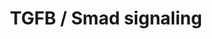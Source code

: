 ---
annotations:
- id: CL:0002367
  parent: native cell
  type: Cell Type Ontology
  value: trabecular meshwork cell
- id: PW:0000490
  parent: signaling pathway
  type: Pathway Ontology
  value: transforming growth factor-beta Smad dependent signaling pathway
authors:
- Andreaarias99
- Dianabrancadoro
- DeSl
- Egonw
- Ddigles
- Eweitz
citedin: ''
communities:
- ontox
description: Regulation of TGFβ/Smad Signaling Pathway in Trabecular Meshwork (TM)
  cells. In this pathway, TGF-β binds to the TGF-β-type II receptor, inducing the
  activation of the TGF-β-type-I receptor. This induces the phosphorylation of Smad2/3
  proteins which form a complex with Smad4. The translocation of this complex to the
  nucleus is facilitated by the TAZ protein.  Once in the nucleous, it binds to SBEs
  (Smad Binding Elements), promoting the transcription of TGF-beta-response genes.
  The inhibition of this translocation instead occurs when phosphorylated TAZ protein
  interacts with 14-3-3 protein preventing the formation of complex TAZ-Smad.  The
  translated ECM proteins are secreted by TM cells to the extracellular space.   This
  pathway is based on Figure 4 of the publication “Mutual regulation of the Hippo/Wnt/LPA/TGF-β
  signaling pathways and their roles in glaucoma (Review)” by Xin Wang, Guoli Huai,
  Hailian Wang, Yuande Liu, Ping Qi, Wei Shi, Jie Peng, Hongji Yang, Shaoping Deng,
  and Yi Wang.
last-edited: 2024-05-22
ndex: null
organisms:
- Homo sapiens
redirect_from:
- /index.php/Pathway:WP5382
- /instance/WP5382
- /instance/WP5382_r129730
revision: r129730
schema-jsonld:
- '@context': https://schema.org/
  '@id': https://wikipathways.github.io/pathways/WP5382.html
  '@type': Dataset
  creator:
    '@type': Organization
    name: WikiPathways
  description: Regulation of TGFβ/Smad Signaling Pathway in Trabecular Meshwork (TM)
    cells. In this pathway, TGF-β binds to the TGF-β-type II receptor, inducing the
    activation of the TGF-β-type-I receptor. This induces the phosphorylation of Smad2/3
    proteins which form a complex with Smad4. The translocation of this complex to
    the nucleus is facilitated by the TAZ protein.  Once in the nucleous, it binds
    to SBEs (Smad Binding Elements), promoting the transcription of TGF-beta-response
    genes. The inhibition of this translocation instead occurs when phosphorylated
    TAZ protein interacts with 14-3-3 protein preventing the formation of complex
    TAZ-Smad.  The translated ECM proteins are secreted by TM cells to the extracellular
    space.   This pathway is based on Figure 4 of the publication “Mutual regulation
    of the Hippo/Wnt/LPA/TGF-β signaling pathways and their roles in glaucoma (Review)”
    by Xin Wang, Guoli Huai, Hailian Wang, Yuande Liu, Ping Qi, Wei Shi, Jie Peng,
    Hongji Yang, Shaoping Deng, and Yi Wang.
  keywords:
  - 14-3-3
  - CNN2
  - CTFG
  - ECM proteins
  - PAI-1
  - POSTN
  - Periostin
  - SERPINE1
  - SPARC
  - Smad2
  - Smad3
  - Smad4
  - Sparc
  - TAZ
  - TGF-β
  - TGFβ-I-R
  - TGFβ-II-R
  - TGFβ-III-R
  license: CC0
  name: TGFB / Smad signaling
seo: CreativeWork
title: TGFB / Smad signaling
wpid: WP5382
---